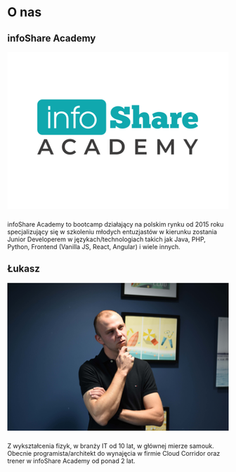 # O nas

## infoShare Academy

##### ![](/assets/logo_infoshare.png)

infoShare Academy to bootcamp działający na polskim rynku od 2015 roku specjalizujący się w szkoleniu młodych entuzjastów w kierunku zostania Junior Developerem w językach/technologiach takich jak Java, PHP, Python, Frontend (Vanilla JS, React, Angular) i wiele innych.

## Łukasz

##### ![](/assets/lucas.jpg)

Z wykształcenia fizyk, w branży IT od 10 lat, w głównej mierze samouk. Obecnie programista/architekt do wynajęcia w firmie Cloud Corridor oraz trener w infoShare Academy od ponad 2 lat. 
